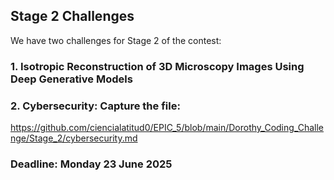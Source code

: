 ## Stage 2 Challenges

We have two challenges for Stage 2 of the contest:

### 1. Isotropic Reconstruction of 3D Microscopy Images Using Deep Generative Models


### 2. Cybersecurity: Capture the file:
  
https://github.com/ciencialatitud0/EPIC_5/blob/main/Dorothy_Coding_Challenge/Stage_2/cybersecurity.md


### Deadline: Monday 23 June 2025
